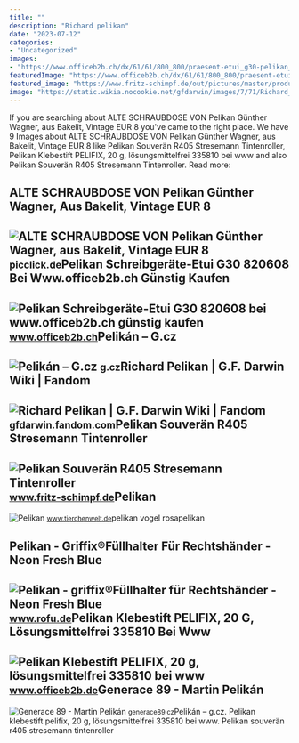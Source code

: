 ```yaml
---
title: ""
description: "Richard pelikan"
date: "2023-07-12"
categories:
- "Uncategorized"
images:
- "https://www.officeb2b.ch/dx/61/61/800_800/praesent-etui_g30-pelikan_g30_etui_geschlossen_cmyk_25cm-highres.jpg"
featuredImage: "https://www.officeb2b.ch/dx/61/61/800_800/praesent-etui_g30-pelikan_g30_etui_geschlossen_cmyk_25cm-highres.jpg"
featured_image: "https://www.fritz-schimpf.de/out/pictures/master/product/1/r405-stresemann.jpg"
image: "https://static.wikia.nocookie.net/gfdarwin/images/7/71/Richard_Pelikan.png/revision/latest?cb=20220319130452&amp;path-prefix=pl"
---
```


If you are searching about ALTE SCHRAUBDOSE VON Pelikan Günther Wagner, aus Bakelit, Vintage EUR 8 you've came to the right place. We have 9 Images about ALTE SCHRAUBDOSE VON Pelikan Günther Wagner, aus Bakelit, Vintage EUR 8 like Pelikan Souverän R405 Stresemann Tintenroller, Pelikan Klebestift PELIFIX, 20 g, lösungsmittelfrei 335810 bei www and also Pelikan Souverän R405 Stresemann Tintenroller. Read more:

ALTE SCHRAUBDOSE VON Pelikan Günther Wagner, Aus Bakelit, Vintage EUR 8
-----------------------------------------------------------------------

 ![ALTE SCHRAUBDOSE VON Pelikan Günther Wagner, aus Bakelit, Vintage EUR 8](https://www.picclickimg.com/0lMAAOSw~I9ig7LQ/alte-Schraubdose-von-Pelikan-Günther-Wagner-aus-Bakelit.webp) <small>picclick.de</small>Pelikan Schreibgeräte-Etui G30 820608 Bei Www.officeb2b.ch Günstig Kaufen
-------------------------------------------------------------------------

 ![Pelikan Schreibgeräte-Etui G30 820608 bei www.officeb2b.ch günstig kaufen](https://www.officeb2b.ch/dx/61/61/800_800/praesent-etui_g30-pelikan_g30_etui_geschlossen_cmyk_25cm-highres.jpg) <small>www.officeb2b.ch</small>Pelikán – G.cz
--------------

 ![Pelikán – G.cz](https://g.cz/sites/default/files/styles/gflex_landscape/public/field/image/2016/babis2.jpg?itok=F1L-SLWq) <small>g.cz</small>Richard Pelikan | G.F. Darwin Wiki | Fandom
-------------------------------------------

 ![Richard Pelikan | G.F. Darwin Wiki | Fandom](https://static.wikia.nocookie.net/gfdarwin/images/7/71/Richard_Pelikan.png/revision/latest?cb=20220319130452&path-prefix=pl) <small>gfdarwin.fandom.com</small>Pelikan Souverän R405 Stresemann Tintenroller
---------------------------------------------

 ![Pelikan Souverän R405 Stresemann Tintenroller](https://www.fritz-schimpf.de/out/pictures/master/product/1/r405-stresemann.jpg) <small>www.fritz-schimpf.de</small>Pelikan
-------

 ![Pelikan](http://www.tierchenwelt.de/images/stories/fotos/voegel/ruderfuesser/pelikan/pelikan_landung_l.jpg) <small>www.tierchenwelt.de</small>pelikan vogel rosapelikan

Pelikan - Griffix®Füllhalter Für Rechtshänder - Neon Fresh Blue
---------------------------------------------------------------

 ![Pelikan - griffix®Füllhalter für Rechtshänder - Neon Fresh Blue](https://www.rofu.de/out/pictures/generated/product/1/540_340_98/238983_4012700820365_pelikan_griffixfuellerneonfresh_01.jpg) <small>www.rofu.de</small>Pelikan Klebestift PELIFIX, 20 G, Lösungsmittelfrei 335810 Bei Www
------------------------------------------------------------------

 ![Pelikan Klebestift PELIFIX, 20 g, lösungsmittelfrei 335810 bei www](https://www.officeb2b.de/dx/61/61/800_800/pelifix_20g_20x-4316-highres.jpg) <small>www.officeb2b.de</small>Generace 89 - Martin Pelikán
----------------------------

 ![Generace 89 - Martin Pelikán](https://generace89.cz/wp-content/uploads/Martin-Pelikan-G89-300x300.jpg) <small>generace89.cz</small>Pelikán – g.cz. Pelikan klebestift pelifix, 20 g, lösungsmittelfrei 335810 bei www. Pelikan souverän r405 stresemann tintenroller
